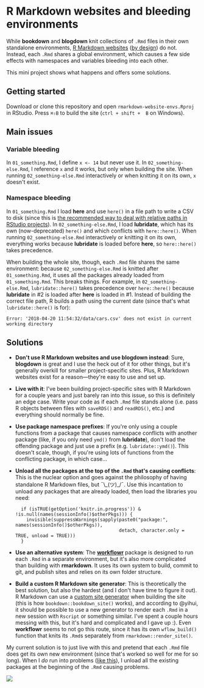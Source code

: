 # R Markdown websites and bleeding environments

While **bookdown** and **blogdown** knit collections of `.Rmd` files in their own standalone environments, [R Markdown websites](https://rmarkdown.rstudio.com/rmarkdown_websites.html) ([by design](https://github.com/rstudio/rmarkdown/issues/1326#issuecomment-382957907)) do not. Instead, each `.Rmd` shares a global environment, which causes a few side effects with namespaces and variables bleeding into each other.

This mini project shows what happens and offers some solutions.

## Getting started

Download or clone this repository and open `rmarkdown-website-envs.Rproj` in RStudio. Press `⌘⇧B` to build the site (`ctrl + shift +  B` on Windows). 

## Main issues

### Variable bleeding

In `01_something.Rmd`, I define `x <- 14` but never use it. In `02_something-else.Rmd`, I reference `x` and it works, but only when building the site. When running `02_something-else.Rmd` interactively or when knitting it on its own, `x` doesn't exist.

### Namespace bleeding

In `01_something.Rmd` I load **here** and use `here()` in a file path to write a CSV to disk (since this is [the recommended way to deal with relative paths in RStudio projects](https://www.tidyverse.org/articles/2017/12/workflow-vs-script/#use-projects-and-the-here-package)). In `02_something-else.Rmd`, I load **lubridate**, which has its own (now-deprecated) `here()` and which conflicts with `here::here()`. When running `02_something-else.Rmd` interactively or knitting it on its own, everything works because **lubridate** is loaded before **here**, so `here::here()` takes precedence. 

When building the whole site, though, each `.Rmd` file shares the same environment: because `02_something-else.Rmd` is knitted after `01_something.Rmd`, it uses all the packages already loaded from `01_something.Rmd`. This breaks things. For example, in `02_something-else.Rmd`, `lubridate::here()`  takes precedence over `here::here()` because **lubridate** in #2 is loaded after **here** is loaded in #1. Instead of building the correct file path, R builds a path using the current date (since that's what `lubridate::here()` is for):

    Error: '2018-04-20 11:54:32/data/cars.csv' does not exist in current working directory


## Solutions

- **Don't use R Markdown websites and use blogdown instead**: Sure, **blogdown** is great and I use the heck out of it for other things, but it's generally overkill for smaller project-specific sites. Plus, R Markdown websites exist for a reason—they're easy to use and set up. 

- **Live with it**: I've been building project-specific sites with R Markdown for a couple years and just barely ran into this issue, so this is definitely an edge case. Write your code as if each `.Rmd` file stands alone (i.e. pass R objects between files with `saveRDS()` and `readRDS()`, etc.) and everything should normally be fine.

- **Use package namespace prefixes**: If you're only using a couple functions from a package that causes namespace conflicts with another package (like, if you only need `ymd()` from **lubridate**), don't load the offending package and just use a prefix (e.g. `lubridate::ymd()`). This doesn't scale, though, if you're using lots of functions from the conflicting package, in which case…

- **Unload all the packages at the top of the `.Rmd` that's causing conflicts**: This is the nuclear option and goes against the philosophy of having standalone R Markdown files, but ¯\\\_(ツ)\_/¯. Use this incantation to unload any packages that are already loaded, then load the libraries you need:

        if (isTRUE(getOption('knitr.in.progress')) & !is.null(names(sessionInfo()$otherPkgs))) {
          invisible(suppressWarnings(sapply(paste0("package:", names(sessionInfo()$otherPkgs)),
                                            detach, character.only = TRUE, unload = TRUE)))
        }

- **Use an alternative system**: The [**workflowr**](https://jdblischak.github.io/workflowr/) package is designed to run each `.Rmd` in a separate environment, but it's also more complicated than building with **rmarkdown**. It uses its own system to build, commit to git, and publish sites and relies on its own folder structure.

- **Build a custom R Markdown site generator**: This is theoretically the best solution, but also the hardest (and I don't have time to figure it out). R Markdown can use a [custom site generator](https://rmarkdown.rstudio.com/rmarkdown_site_generators.html) when building the site (this is how `bookdown::bookdown_site()` works), and according to @yihui, it should be possible to use a new generator to render each `.Rmd` in a new session with `Rscript` or something similar. I've spent a couple hours messing with this, but it's hard and complicated and I gave up :). Even **workflowr** seems to not go this route, since it has its own `wflow_build()` function that knits its `.Rmd`s separately from `rmarkdown::render_site()`. 

My current solution is to just live with this and pretend that each `.Rmd` file does get its own new environment (since that's worked so well for me for so long). When I *do* run into problems ([like this](https://github.com/andrewheiss/ngo-crackdowns-philanthropy-pilot/blob/master/03_additional-analysis.Rmd)), I unload all the existing packages at the beginning of the `.Rmd` causing problems.

![](https://media.giphy.com/media/rdX5kzQ6Sbpwk/giphy.gif)
